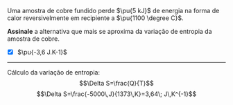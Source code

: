 Uma amostra de cobre fundido perde $\pu{5 kJ}$ de energia na forma de calor reversivelmente em recipiente a $\pu{1100 \degree C}$.

**Assinale** a alternativa que mais se aproxima da variação de entropia da amostra de cobre.

- [x] $\pu{-3,6 J.K-1}$

---

Cálculo da variação de entropia:
$$\Delta S=\frac{Q}{T}$$
$$\Delta S=\frac{-5000\,J}{1373\,K}=3,64\; J\,K^{-1}$$
